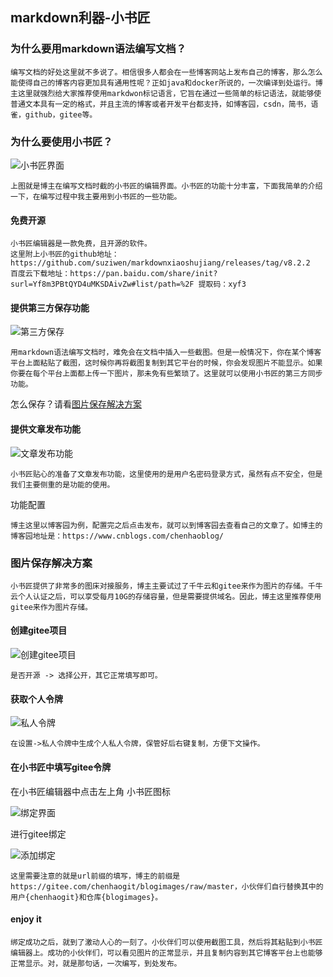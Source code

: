## markdown利器-小书匠


### 为什么要用markdown语法编写文档？

```text
编写文档的好处这里就不多说了。相信很多人都会在一些博客网站上发布自己的博客，那么怎么能使得自己的博客内容更加具有通用性呢？正如java和docker所说的，一次编译到处运行。博主这里就强烈给大家推荐使用markdwon标记语言，它旨在通过一些简单的标记语法，就能够使普通文本具有一定的格式，并且主流的博客或者开发平台都支持，如博客园，csdn，简书，语雀，github，gitee等。

```

### 为什么要使用小书匠？

![小书匠界面](https://gitee.com/chenhaogit/blogimages/raw/master/xsj/1595645713396.png)

```text
上图就是博主在编写文档时截的小书匠的编辑界面。小书匠的功能十分丰富，下面我简单的介绍一下，在编写过程中我主要用到小书匠的一些功能。
```

#### 免费开源
```text
小书匠编辑器是一款免费，且开源的软件。
这里附上小书匠的github地址：https://github.com/suziwen/markdownxiaoshujiang/releases/tag/v8.2.2
百度云下载地址：https://pan.baidu.com/share/init?surl=Yf8m3PBtQYD4uMKSDAivZw#list/path=%2F 提取码：xyf3
```

####  提供第三方保存功能

![第三方保存](https://gitee.com/chenhaogit/blogimages/raw/master/xsj/1595645563226.png)
```text
用markdown语法编写文档时，难免会在文档中插入一些截图。但是一般情况下，你在某个博客平台上面粘贴了截图，这时候你再将截图复制到其它平台的时候，你会发现图片不能显示。如果你要在每个平台上面都上传一下图片，那未免有些繁琐了。这里就可以使用小书匠的第三方同步功能。
```

怎么保存？请看[图片保存解决方案](#picSaveSolution)

#### 提供文章发布功能

![文章发布功能](https://gitee.com/chenhaogit/blogimages/raw/master/xsj/1595645660368.png)
```text
小书匠贴心的准备了文章发布功能，这里使用的是用户名密码登录方式，虽然有点不安全，但是我们主要侧重的是功能的使用。
```
功能配置

```text
博主这里以博客园为例，配置完之后点击发布，就可以到博客园去查看自己的文章了。如博主的博客园地址是：https://www.cnblogs.com/chenhaoblog/
```

###  <span id="picSaveSolution">图片保存解决方案</span>
```text
小书匠提供了非常多的图床对接服务，博主主要试过了千牛云和gitee来作为图片的存储。千牛云个人认证之后，可以享受每月10G的存储容量，但是需要提供域名。因此，博主这里推荐使用gitee来作为图片存储。
```
#### 创建gitee项目
![创建gitee项目](https://gitee.com/chenhaogit/blogimages/raw/master/xsj/1595646584609.png)
```text 
是否开源 -> 选择公开，其它正常填写即可。
```

#### 获取个人令牌
![私人令牌](https://gitee.com/chenhaogit/blogimages/raw/master/xsj/1595646844182.png)
```text
在设置->私人令牌中生成个人私人令牌，保管好后右键复制，方便下文操作。
```

#### 在小书匠中填写gitee令牌

在小书匠编辑器中点击左上角 小书匠图标

![绑定界面](https://gitee.com/chenhaogit/blogimages/raw/master/xsj/1595647174532.png)

进行gitee绑定

![添加绑定](https://gitee.com/chenhaogit/blogimages/raw/master/xsj/1595646994643.png)

```text
这里需要注意的就是url前缀的填写，博主的前缀是https://gitee.com/chenhaogit/blogimages/raw/master，小伙伴们自行替换其中的用户{chenhaogit}和仓库{blogimages}。
```

#### enjoy it

```text
绑定成功之后，就到了激动人心的一刻了。小伙伴们可以使用截图工具，然后将其粘贴到小书匠编辑器上。成功的小伙伴们，可以看见图片的正常显示，并且复制内容到其它博客平台上也能够正常显示。对，就是那句话，一次编写，到处发布。
```